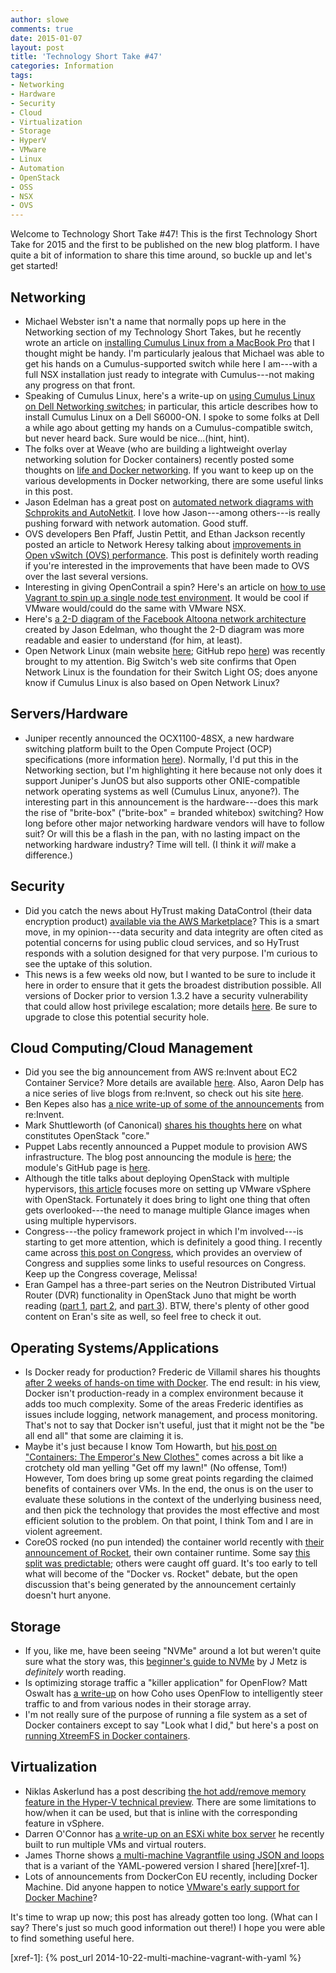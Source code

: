 ```yaml
---
author: slowe
comments: true
date: 2015-01-07
layout: post
title: 'Technology Short Take #47'
categories: Information
tags:
- Networking
- Hardware
- Security
- Cloud
- Virtualization
- Storage
- HyperV
- VMware
- Linux
- Automation
- OpenStack
- OSS
- NSX
- OVS
---
```


Welcome to Technology Short Take #47! This is the first Technology Short Take for 2015 and the first to be published on the new blog platform. I have quite a bit of information to share this time around, so buckle up and let's get started!

## Networking

* Michael Webster isn't a name that normally pops up here in the Networking section of my Technology Short Takes, but he recently wrote an article on [installing Cumulus Linux from a MacBook Pro][link-2] that I thought might be handy. I'm particularly jealous that Michael was able to get his hands on a Cumulus-supported switch while here I am---with a full NSX installation just ready to integrate with Cumulus---not making any progress on that front.
* Speaking of Cumulus Linux, here's a write-up on [using Cumulus Linux on Dell Networking switches][link-16]; in particular, this article describes how to install Cumulus Linux on a Dell S6000-ON. I spoke to some folks at Dell a while ago about getting my hands on a Cumulus-compatible switch, but never heard back. Sure would be nice...(hint, hint).
* The folks over at Weave (who are building a lightweight overlay networking solution for Docker containers) recently posted some thoughts on [life and Docker networking][link-3]. If you want to keep up on the various developments in Docker networking, there are some useful links in this post.
* Jason Edelman has a great post on [automated network diagrams with Schprokits and AutoNetkit][link-8]. I love how Jason---among others---is really pushing forward with network automation. Good stuff.
* OVS developers Ben Pfaff, Justin Pettit, and Ethan Jackson recently posted an article to Network Heresy talking about [improvements in Open vSwitch (OVS) performance][link-14]. This post is definitely worth reading if you're interested in the improvements that have been made to OVS over the last several versions.
* Interesting in giving OpenContrail a spin? Here's an article on [how to use Vagrant to spin up a single node test environment][link-27]. It would be cool if VMware would/could do the same with VMware NSX.
* Here's [a 2-D diagram of the Facebook Altoona network architecture][link-29] created by Jason Edelman, who thought the 2-D diagram was more readable and easier to understand (for him, at least).
* Open Network Linux (main website [here][link-31]; GitHub repo [here][link-32]) was recently brought to my attention. Big Switch's web site confirms that Open Network Linux is the foundation for their Switch Light OS; does anyone know if Cumulus Linux is also based on Open Network Linux?

## Servers/Hardware

* Juniper recently announced the OCX1100-48SX, a new hardware switching platform built to the Open Compute Project (OCP) specifications (more information [here][link-24]). Normally, I'd put this in the Networking section, but I'm highlighting it here because not only does it support Juniper's JunOS but also supports other ONIE-compatible network operating systems as well (Cumulus Linux, anyone?). The interesting part in this announcement is the hardware---does this mark the rise of "brite-box" ("brite-box" = branded whitebox) switching? How long before other major networking hardware vendors will have to follow suit? Or will this be a flash in the pan, with no lasting impact on the networking hardware industry? Time will tell. (I think it _will_ make a difference.)

## Security

* Did you catch the news about HyTrust making DataControl (their data encryption product) [available via the AWS Marketplace][link-9]? This is a smart move, in my opinion---data security and data integrity are often cited as potential concerns for using public cloud services, and so HyTrust responds with a solution designed for that very purpose. I'm curious to see the uptake of this solution.
* This news is a few weeks old now, but I wanted to be sure to include it here in order to ensure that it gets the broadest distribution possible. All versions of Docker prior to version 1.3.2 have a security vulnerability that could allow host privilege escalation; more details [here][link-30]. Be sure to upgrade to close this potential security hole.

## Cloud Computing/Cloud Management

* Did you see the big announcement from AWS re:Invent about EC2 Container Service? More details are available [here][link-4]. Also, Aaron Delp has a nice series of live blogs from re:Invent, so check out his site [here][link-5].
* Ben Kepes also has [a nice write-up of some of the announcements][link-6] from re:Invent.
* Mark Shuttleworth (of Canonical) [shares his thoughts here][link-12] on what constitutes OpenStack "core."
* Puppet Labs recently announced a Puppet module to provision AWS infrastructure. The blog post announcing the module is [here][link-18]; the module's GitHub page is [here][link-19].
* Although the title talks about deploying OpenStack with multiple hypervisors, [this article][link-22] focuses more on setting up VMware vSphere with OpenStack. Fortunately it does bring to light one thing that often gets overlooked---the need to manage multiple Glance images when using multiple hypervisors.
* Congress---the policy framework project in which I'm involved---is starting to get more attention, which is definitely a good thing. I recently came across [this post on Congress][link-23], which provides an overview of Congress and supplies some links to useful resources on Congress. Keep up the Congress coverage, Melissa!
* Eran Gampel has a three-part series on the Neutron Distributed Virtual Router (DVR) functionality in OpenStack Juno that might be worth reading ([part 1][link-33], [part 2][link-34], and [part 3][link-35]). BTW, there's plenty of other good content on Eran's site as well, so feel free to check it out.

## Operating Systems/Applications

* Is Docker ready for production? Frederic de Villamil shares his thoughts [after 2 weeks of hands-on time with Docker][link-7]. The end result: in his view, Docker isn't production-ready in a complex environment because it adds too much complexity. Some of the areas Frederic identifies as issues include logging, network management, and process monitoring. That's not to say that Docker isn't useful, just that it might not be the "be all end all" that some are claiming it is.
* Maybe it's just because I know Tom Howarth, but [his post on "Containers: The Emperor's New Clothes"][link-13] comes across a bit like a crotchety old man yelling "Get off my lawn!" (No offense, Tom!) However, Tom does bring up some great points regarding the claimed benefits of containers over VMs. In the end, the onus is on the user to evaluate these solutions in the context of the underlying business need, and then pick the technology that provides the most effective and most efficient solution to the problem. On that point, I think Tom and I are in violent agreement.
* CoreOS rocked (no pun intended) the container world recently with [their announcement of Rocket][link-26], their own container runtime. Some say [this split was predictable][link-28]; others were caught off guard. It's too early to tell what will become of the "Docker vs. Rocket" debate, but the open discussion that's being generated by the announcement certainly doesn't hurt anyone.

## Storage

* If you, like me, have been seeing "NVMe" around a lot but weren't quite sure what the story was, this [beginner's guide to NVMe][link-1] by J Metz is _definitely_ worth reading.
* Is optimizing storage traffic a "killer application" for OpenFlow? Matt Oswalt has [a write-up][link-10] on how Coho uses OpenFlow to intelligently steer traffic to and from various nodes in their storage array.
* I'm not really sure of the purpose of running a file system as a set of Docker containers except to say "Look what I did," but here's a post on [running XtreemFS in Docker containers][link-15].

## Virtualization

* Niklas Askerlund has a post describing [the hot add/remove memory feature in the Hyper-V technical preview][link-11]. There are some limitations to how/when it can be used, but that is inline with the corresponding feature in vSphere.
* Darren O'Connor has [a write-up on an ESXi white box server][link-17] he recently built to run multiple VMs and virtual routers.
* James Thorne shows [a multi-machine Vagrantfile using JSON and loops][link-20] that is a variant of the YAML-powered version I shared [here][xref-1].
* Lots of announcements from DockerCon EU recently, including Docker Machine. Did anyone happen to notice [VMware's early support for Docker Machine][link-25]?

It's time to wrap up now; this post has already gotten too long. (What can I say? There's just so much good information out there!) I hope you were able to find something useful here.


[link-1]: http://sniaesfblog.org/?p=368
[link-2]: http://longwhiteclouds.com/2014/11/13/installing-cumulus-linux-from-a-macbook-pro/
[link-3]: http://weaveblog.com/2014/11/13/life-and-docker-networking/
[link-4]: https://aws.amazon.com/blogs/aws/cloud-container-management/
[link-5]: http://www.aarondelp.com
[link-6]: http://www.forbes.com/sites/benkepes/2014/11/13/more-amazonian-announcements-aws-anoints-docker-and-makes-a-nod-towards-star-wars/
[link-7]: https://t37.net/is-docker-ready-for-production-feedbacks-of-a-2-weeks-hands-on.html
[link-8]: http://www.jedelman.com/home/automated-network-diagrams-with-schprokits-autonetkit
[link-9]: http://www.businesswire.com/news/home/20141111005354/en/HyTrust-HyTrust-DataControl™-AWS-Marketplace#.VGI19PnF_14
[link-10]: http://keepingitclassless.net/2014/11/openflow-based-storage-traffic-steering-coho-data/
[link-11]: http://vniklas.djungeln.se/2014/11/11/hot-addremove-memory-on-a-hyper-v-vm-in-technical-preview/
[link-12]: http://www.markshuttleworth.com/archives/1428
[link-13]: http://www.virtualizationpractice.com/containers-emperors-new-clothes-29439/
[link-14]: http://networkheresy.com/2014/11/13/accelerating-open-vswitch-to-ludicrous-speed/
[link-15]: http://xtreemfs.blogspot.jp/2014/10/xtreemfs-in-docker-containers.html
[link-16]: http://humairahmed.com/blog/?p=7820
[link-17]: https://mellowd.co.uk/ccie/?p=5746
[link-18]: http://puppetlabs.com/blog/provision-aws-infrastructure-using-puppet
[link-19]: https://github.com/puppetlabs/puppetlabs-aws
[link-20]: http://thornelabs.net/2014/11/13/multi-machine-vagrantfile-with-shorter-cleaner-syntax-using-json-and-loops.html
[link-22]: http://www.cloudenablers.com/blog/deploying-openstack-with-multi-hypervisor-environment/
[link-23]: http://vmiss.net/openstack/openstack-congress-policy-for-your-cloud/
[link-24]: http://forums.juniper.net/t5/Data-Center-Technologists/Juniper-OCX1100-48SX-Technical-Deep-Dive/ba-p/265370
[link-25]: https://github.com/cloudnativeapps/machine/releases/tag/vmw_tech_preview
[link-26]: https://coreos.com/blog/rocket/
[link-27]: http://www.opencontrail.org/use-vagrant-to-bring-up-a-test-only-single-node-opencontrail-1-20-system/
[link-28]: http://danielcompton.net/2014/12/02/modular-integrated-docker-coreos
[link-29]: http://www.jedelman.com/home/facebook-altoona-network-diagram-in-2-d
[link-30]: http://www.openwall.com/lists/oss-security/2014/11/24/5
[link-31]: http://opennetlinux.org/
[link-32]: https://github.com/opennetworklinux/ONL
[link-33]: http://blog.gampel.net/2014/12/openstack-neutron-distributed-virtual.html
[link-34]: http://blog.gampel.net/2014/12/openstack-dvr2-floating-ips.html
[link-35]: http://blog.gampel.net/2015/01/openstack-DVR-SNAT.html
[xref-1]: {% post_url 2014-10-22-multi-machine-vagrant-with-yaml %}
